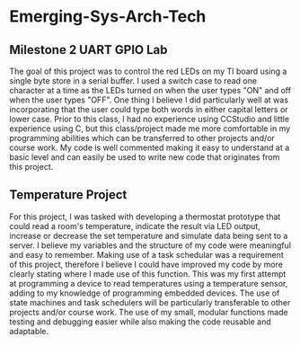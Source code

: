 # Emerging-Sys-Arch-Tech

## Milestone 2 UART GPIO Lab 

The goal of this project was to control the red LEDs on my TI board using a single byte store in a serial buffer. I used a switch case to read one character at a time as the LEDs turned on when the user types "ON" and off when the user types "OFF". One thing I believe I did particularly well at was incorporating that the user could type both words in either capital letters or lower case. Prior to this class, I had no experience using CCStudio and little experience using C, but this class/project made me more comfortable in my programming abilities which can be transferred to other projects and/or course work. My code is well commented making it easy to understand at a basic level and can easily be used to write new code that originates from this project. 

  

## Temperature Project 

For this project, I was tasked with developing a thermostat prototype that could read a room's temperature, indicate the result via LED output, increase or decrease the set temperature and simulate data being sent to a server. I believe my variables and the structure of my code were meaningful and easy to remember. Making use of a task schedular was a requirement of this project, therefore I believe I could have improved my code by more clearly stating where I made use of this function. This was my first attempt at programming a device to read temperatures using a temperature sensor, adding to my knowledge of programming embedded devices. The use of state machines and task schedulers will be particularly transferable to other projects and/or course work. The use of my small, modular functions made testing and debugging easier while also making the code reusable and adaptable. 
